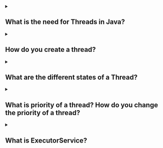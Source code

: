 <details><summary>

## What is the need for Threads in Java?
</summary>
In Java, threads are used to achieve concurrent execution of tasks within a program. A thread is a lightweight unit of execution that can run concurrently with other threads, allowing multiple tasks to be performed simultaneously.

There are several reasons why threads are used in Java:

**1. Responsiveness:** Threads enable responsiveness in programs by allowing tasks to run concurrently. For example, if you have a graphical user interface (GUI) application, you can use threads to perform time-consuming operations in the background without freezing the user interface. This ensures that the application remains responsive to user interactions.

**2. Parallelism:** Threads can be used to achieve parallelism, where multiple tasks are executed simultaneously on different processor cores. This can lead to improved performance and efficiency in certain scenarios. For instance, in a multi-core system, you can divide a large computational task into smaller sub-tasks and execute them concurrently on different threads, effectively utilizing the available processing power.

**3. Asynchronous Operations:** Threads are useful for performing asynchronous operations. For example, if you need to fetch data from a remote server, you can create a thread to handle the network communication while the main thread continues to execute other tasks. This allows your program to continue functioning without waiting for the network operation to complete.

Here's a simple example to illustrate the use of threads in Java:

        public class ThreadExample {
            public static void main(String[] args) {
                Thread thread1 = new Thread(new Task("Task 1"));
                Thread thread2 = new Thread(new Task("Task 2"));
                
                thread1.start(); // Start executing Task 1 in a separate thread
                thread2.start(); // Start executing Task 2 in a separate thread
                
                // Perform other tasks in the main thread
                System.out.println("Main thread is performing other tasks...");
            }
        }

        class Task implements Runnable {
            private String name;
            
            public Task(String name) {
                this.name = name;
            }
            
            public void run() {
                System.out.println("Executing " + name);
                
                // Simulate some work
                try {
                    Thread.sleep(2000); // Sleep for 2 seconds
                } catch (InterruptedException e) {
                    e.printStackTrace();
                }
                
                System.out.println(name + " completed");
            }
        }

In this example, two instances of the Task class are created, representing two different tasks. Each task is executed in a separate thread using the Thread class. The run() method of the Task class contains the code that will be executed in each thread. The Thread.sleep() method is used to simulate some work being done. While the tasks are being executed in separate threads, the main thread continues to perform other tasks concurrently.
</details>
<details><summary>

## How do you create a thread?
</summary>
In Java, you can create a thread by following one of the two approaches: extending the Thread class or implementing the Runnable interface. Here's how you can create a thread using both approaches:

1. Extending the Thread class:

        public class MyThread extends Thread {
            public void run() {
                // Code to be executed in the thread
            }
        }

To start the thread, you create an instance of your MyThread class and call the start() method:

        MyThread thread = new MyThread();
        thread.start();

The run() method contains the code that will be executed in the thread. You can override this method to define the behavior of your thread.

2. Implementing the Runnable interface:

        public class MyRunnable implements Runnable {
            public void run() {
                // Code to be executed in the thread
            }
        }

To start the thread, you create an instance of your MyRunnable class and pass it to the Thread constructor. Then, you call the start() method on the Thread object:

        MyRunnable runnable = new MyRunnable();
        Thread thread = new Thread(runnable);
        thread.start();

The run() method in the Runnable implementation contains the code that will be executed in the thread.

Both approaches allow you to define the behavior of the thread in the run() method. When the start() method is called, a new thread is created, and the run() method is executed concurrently in that thread. It's important to note that you should not call the run() method directly; instead, use the start() method, which handles the thread creation and execution for you.

By creating threads, you can achieve concurrent execution of tasks, enabling responsiveness, parallelism, and asynchronous operations in your Java programs.
</details>
<details><summary>

## What are the different states of a Thread?
</summary>
In Java, a thread can be in one of several states throughout its lifecycle. The different states of a thread are as follows:

1. New: When a thread is created but not yet started, it is in the "New" state. In this state, the thread has been instantiated, but the start() method has not been called yet.

2. Runnable: When the start() method is called on a thread, it transitions to the "Runnable" state. In this state, the thread is eligible to be scheduled for execution by the thread scheduler. However, it does not necessarily mean that the thread is currently running. It is simply ready to run and waiting for its turn on the CPU.

3. Running: When the thread scheduler selects a thread from the "Runnable" state and starts executing its run() method, the thread enters the "Running" state. In this state, the thread is actively executing its code.

4. Blocked/Waiting: A thread can transition to the "Blocked" or "Waiting" state under certain conditions. For example, if a thread is waiting for a lock to be released by another thread, it enters the "Blocked" state. If a thread is waiting for a certain condition to be met, such as the availability of a resource, it enters the "Waiting" state. In both cases, the thread is not actively executing its code and is waiting for some event to occur.

5. Timed Waiting: Similar to the "Waiting" state, a thread can enter the "Timed Waiting" state when it is waiting for a certain condition, but with a specified timeout. The thread will remain in this state until the condition is met or the timeout expires.

6. Terminated: A thread enters the "Terminated" state when its run() method completes or when an unhandled exception occurs within the thread. In this state, the thread has finished its execution and cannot be restarted.

It's important to note that the exact state transitions and behavior of threads can be influenced by factors such as thread scheduling, synchronization, and blocking operations. The Java Thread API provides methods and mechanisms to control and manage thread states effectively.
</details>
<details><summary>

## What is priority of a thread? How do you change the priority of a thread?
</summary>
In Java, the priority of a thread is an integer value that determines the relative importance or scheduling preference of the thread. Thread priorities range from 1 (lowest) to 10 (highest), where the default priority is 5. The thread scheduler uses the thread's priority to decide which thread should be executed when multiple threads are in the "Runnable" state.

You can change the priority of a thread using the setPriority() method provided by the Thread class. Here's an example that demonstrates how to change the priority of a thread:

          public class PriorityExample {
              public static void main(String[] args) {
                  Thread thread1 = new Thread(new Task(), "Thread 1");
                  Thread thread2 = new Thread(new Task(), "Thread 2");
                  
                  thread1.setPriority(Thread.MAX_PRIORITY); // Set Thread 1 priority to maximum
                  thread2.setPriority(Thread.MIN_PRIORITY); // Set Thread 2 priority to minimum
                  
                  thread1.start();
                  thread2.start();
              }
          }

          class Task implements Runnable {
              public void run() {
                  System.out.println("Executing task in " + Thread.currentThread().getName());
              }
          }

In this example, two instances of the Task class are created, representing two different tasks to be executed in separate threads. The setPriority() method is used to set the priority of each thread.

The Thread.MAX_PRIORITY and Thread.MIN_PRIORITY constants represent the maximum and minimum thread priorities, respectively. You can also use values between 1 and 10 to set a specific priority.

When the threads are started using the start() method, the thread scheduler will take the thread priorities into account when deciding which thread to execute. However, it's important to note that thread priorities are platform-dependent and might not have a significant impact on thread scheduling on all systems.

It's generally recommended to use thread priorities judiciously and rely on other synchronization mechanisms, such as locks or semaphores, to ensure correct and reliable thread coordination. Thread priorities are typically used as hints to the scheduler, but the final decision is ultimately determined by the underlying platform and JVM implementation.
</details>
<details><summary>

## What is ExecutorService?
</summary>
ExecutorService is an interface in Java that provides a way to manage and control the execution of tasks in a multithreaded environment. It is part of the Java Concurrency framework and is used to create and manage a pool of threads, allowing you to submit tasks for execution and retrieve the results when they are completed.

The ExecutorService interface extends the Executor interface and adds additional methods to manage the execution of tasks. It provides a high-level API for working with threads, abstracting away the complexities of thread creation, management, and synchronization.

Here's an example that demonstrates the usage of ExecutorService:

            import java.util.concurrent.ExecutorService;
            import java.util.concurrent.Executors;

            public class ExecutorServiceExample {
                public static void main(String[] args) {
                    // Create an ExecutorService with a fixed thread pool of size 5
                    ExecutorService executorService = Executors.newFixedThreadPool(5);

                    // Submit tasks for execution
                    for (int i = 0; i < 10; i++) {
                        int taskId = i;
                        executorService.submit(() -> {
                            System.out.println("Task " + taskId + " is being executed by thread: " + Thread.currentThread().getName());
                        });
                    }

                    // Shutdown the ExecutorService to reject any new tasks and wait for the previously submitted tasks to complete
                    executorService.shutdown();
                }
            }
            
In this example, we create an ExecutorService using the Executors.newFixedThreadPool() method, which creates a thread pool with a fixed number of threads (in this case, 5). We then submit 10 tasks for execution using the submit() method of the ExecutorService. Each task is a lambda expression that prints a message indicating the task ID and the name of the thread executing it.

Finally, we call the shutdown() method on the ExecutorService to initiate a graceful shutdown. This will cause the ExecutorService to reject any new tasks and wait for the previously submitted tasks to complete before terminating the threads in the pool.

By using ExecutorService, you can efficiently manage the execution of tasks in a concurrent environment, allowing for better utilization of system resources and improved performance.
</details>